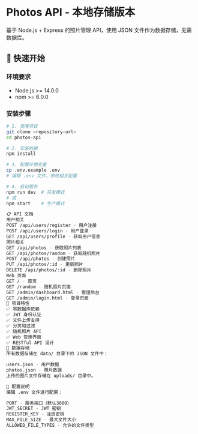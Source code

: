 # Photos API - 本地存储版本

基于 Node.js + Express 的照片管理 API，使用 JSON 文件作为数据存储，无需数据库。

## 🚀 快速开始

### 环境要求
- Node.js >= 14.0.0
- npm >= 6.0.0

### 安装步骤
```bash
# 1. 克隆项目
git clone <repository-url>
cd photos-api

# 2. 安装依赖
npm install

# 3. 配置环境变量
cp .env.example .env
# 编辑 .env 文件，修改相关配置

# 4. 启动服务
npm run dev  # 开发模式
# 或
npm start    # 生产模式

📋 API 文档
用户相关
POST /api/users/register - 用户注册
POST /api/users/login - 用户登录
GET /api/users/profile - 获取用户信息
照片相关
GET /api/photos - 获取照片列表
GET /api/photos/random - 获取随机照片
POST /api/photos - 创建照片
PUT /api/photos/:id - 更新照片
DELETE /api/photos/:id - 删除照片
Web 页面
GET / - 首页
GET /random - 随机照片页面
GET /admin/dashboard.html - 管理后台
GET /admin/login.html - 登录页面
🎯 项目特性
✅ 零数据库依赖
✅ JWT 身份认证
✅ 文件上传支持
✅ 分页和过滤
✅ 随机照片 API
✅ Web 管理界面
✅ RESTful API 设计
📁 数据存储
所有数据存储在 data/ 目录下的 JSON 文件中：

users.json - 用户数据
photos.json - 照片数据
上传的图片文件存储在 uploads/ 目录中。

🔧 配置说明
编辑 .env 文件进行配置：

PORT - 服务端口（默认3000）
JWT_SECRET - JWT 密钥
REGISTER_KEY - 注册密钥
MAX_FILE_SIZE - 最大文件大小
ALLOWED_FILE_TYPES - 允许的文件类型

